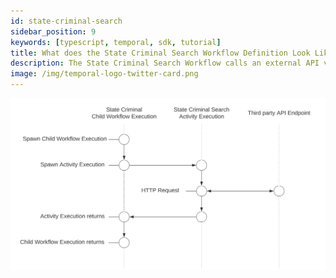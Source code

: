 ```yaml
---
id: state-criminal-search
sidebar_position: 9
keywords: [typescript, temporal, sdk, tutorial]
title: What does the State Criminal Search Workflow Definition Look Like?
description: The State Criminal Search Workflow calls an external API via an Activity Execution and returns the results.
image: /img/temporal-logo-twitter-card.png
---
```


<!--SNIPSTART background-checks-state-criminal-workflow-definition-->
<!--SNIPEND-->

![Swim lane diagram of the State Criminal Search Child Workflow Execution](images/state-criminal-search-flow.svg)
